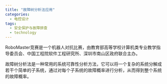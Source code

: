 ```yaml
---  
title: "故障树分析法应用"  
categories:  
  - 电控设计  
tags: 
  - 安全保护与故障排查 
  - technology  
---  
```


RoboMaster竞赛是一个机器人对抗比赛，由教育部高等学校计算机类专业教学指导委员会、中国工程院软件工程研究所、深圳市南山区政府联合主办。

故障树分析法是一种常用的系统可靠性分析方法，它可以将一个复杂的系统分解成若干个简单的子系统，通过对每个子系统的故障概率进行分析，从而得到整个系统的故障概率。  
